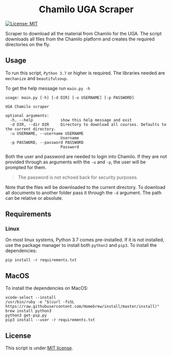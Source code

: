 <h1 align='center'>Chamilo UGA Scraper</h1>

[![License: MIT](https://img.shields.io/badge/License-MIT-yellow.svg)](https://opensource.org/licenses/MIT)

Scraper to download all the material from Chamilo for the UGA. The script downloads all files from the Chamilo platform and creates the required directories on the fly.

## Usage
To run this script, `Python 3.7` or higher is required. The libraries needed are `mechanize` and `beautifulsoup`.

To get the help message run `main.py -h`
```
usage: main.py [-h] [-d DIR] [-u USERNAME] [-p PASSWORD]

UGA Chamilo scraper

optional arguments:
  -h, --help            show this help message and exit
  -d DIR, --dir DIR     Directory to download all courses. Defaults to the current directory.
  -u USERNAME, --username USERNAME
						Username
  -p PASSWORD, --password PASSWORD
						Password
```

Both the user and password are needed to login into Chamilo. If they are not provided through as arguments with the `-u` and `-p`, the user will be prompted for them.

> The password is not echoed back for security purposes.

Note that the files will be downloaded to the current directory. To download all documents to another folder pass it through the `-d` argument. The path can be relative or absolute.

## Requirements

### Linux

On most linux systems, Python 3.7 comes pre-installed. If it is not installed, use the package manager to install both `python3` and `pip3`. To install the dependencies:
```
pip install -r requirements.txt
```

## MacOS

To install the dependencies on MacOS:
```
xcode-select --install
/usr/bin/ruby -e "$(curl -fsSL https://raw.githubusercontent.com/Homebrew/install/master/install)"
brew install python3
python3 get-pip.py
pip3 install --user -r requirements.txt
```


## License

This script is under [MIT license](https://github.com/servinagrero/ChamiloUGAScraper/blob/master/LICENSE).
